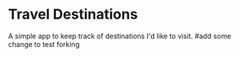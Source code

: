 # Travel Destinations

A simple app to keep track of destinations I'd like to visit.
 #add some change to test forking 

